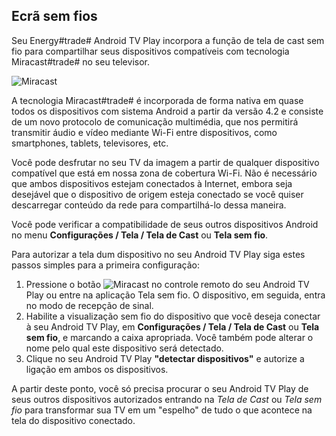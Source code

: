## Ecrã sem fios

Seu Energy#trade# Android TV Play incorpora a função de tela de cast sem fio para compartilhar seus dispositivos compatíveis com tecnologia Miracast#trade# no seu televisor.

![Miracast](http://static.energysistem.com/images/manuals/42162/5500738594960.jpg)

A tecnologia Miracast#trade# é incorporada de forma nativa em quase todos os dispositivos com sistema Android a partir da versão 4.2 e consiste de um novo protocolo de comunicação multimédia, que nos permitirá transmitir áudio e vídeo mediante Wi-Fi entre dispositivos, como smartphones, tablets, televisores, etc. 

Você pode desfrutar no seu TV da imagem a partir de qualquer dispositivo compatível que está em nossa zona de cobertura Wi-Fi. Não é necessário que ambos dispositivos estejam conectados à Internet, embora seja desejável que o dispositivo de origem esteja conectado se você quiser descarregar conteúdo da rede para compartilhá-lo dessa maneira.

Você pode verificar a compatibilidade de seus outros dispositivos Android no menu **Configurações / Tela / Tela de Cast** ou **Tela sem fio**. 

Para autorizar a tela dum dispositivo no seu Android TV Play siga estes passos simples para a primeira configuração:

1. Pressione o botão ![Miracast](http://static.energysistem.com/images/manuals/42162/55001fcc851ce.jpg) no controle remoto do seu Android TV Play ou entre na aplicação Tela sem fio. O dispositivo, em seguida, entra no modo de recepção de sinal.
2. Habilite a visualização sem fio do dispositivo que você deseja conectar à seu Android TV Play, em **Configurações / Tela / Tela de Cast** ou **Tela sem fio**, e marcando a caixa apropriada. Você também pode alterar o nome pelo qual este dispositivo será detectado.
3. Clique no seu Android TV Play **"detectar dispositivos"** e autorize a ligação em ambos os dispositivos.


A partir deste ponto, você só precisa procurar o seu Android TV Play de seus outros dispositivos autorizados entrando na *Tela de Cast* ou *Tela sem fio* para transformar sua TV em um "espelho" de tudo o que acontece na tela do dispositivo conectado.








